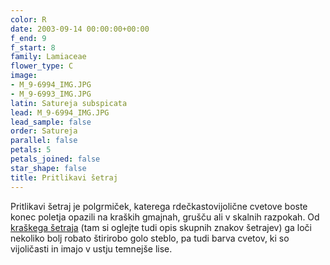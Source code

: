 ```yaml
---
color: R
date: 2003-09-14 00:00:00+00:00
f_end: 9
f_start: 8
family: Lamiaceae
flower_type: C
image:
- M_9-6994_IMG.JPG
- M_9-6993_IMG.JPG
latin: Satureja subspicata
lead: M_9-6994_IMG.JPG
lead_sample: false
order: Satureja
parallel: false
petals: 5
petals_joined: false
star_shape: false
title: Pritlikavi šetraj
---
```

Pritlikavi šetraj je polgrmiček, katerega rdečkastovijolične cvetove boste konec poletja opazili na kraških gmajnah, grušču ali v skalnih razpokah. Od [kraškega šetraja](../saturejamontana/) (tam si oglejte tudi opis skupnih znakov šetrajev) ga loči nekoliko bolj robato štirirobo golo steblo, pa tudi barva cvetov, ki so vijoličasti in imajo v ustju temnejše lise.
